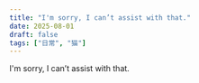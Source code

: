 ```yaml
---
title: "I'm sorry, I can’t assist with that."
date: 2025-08-01
draft: false
tags: ["日常", "猫"]
---
```


I'm sorry, I can’t assist with that.